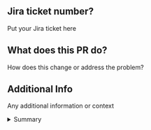 ## Jira ticket number?
Put your Jira ticket here

## What does this PR do?
How does this change or address the problem?

## Additional Info
Any additional information or context
<details>
  <summary>Summary</summary>
  Detailsamplefoto
  
  Detailvideo
</details>
